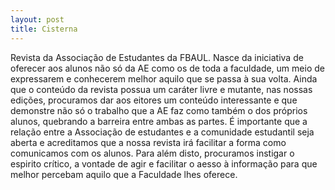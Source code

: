 ```yaml
---
layout: post
title: Cisterna
---
```

Revista da Associação de Estudantes da FBAUL. Nasce da iniciativa de oferecer aos alunos não só da AE como os de toda a faculdade, um meio de expressarem e conhecerem melhor aquilo que se passa à sua volta. Ainda que o conteúdo da revista possua um caráter livre e mutante, nas nossas edições, procuramos dar aos eitores um conteúdo interessante e que demonstre não só o trabalho que a AE faz como também o dos próprios alunos, quebrando a barreira entre ambas as partes. É importante que a relação entre a Associação de estudantes e a comunidade estudantil seja aberta e acreditamos que a nossa revista irá facilitar a forma como comunicamos com os alunos. Para além disto, procuramos instigar o espirito crítico, a vontade de agir e facilitar o aesso à informação para que melhor percebam aquilo que a Faculdade lhes oferece.

